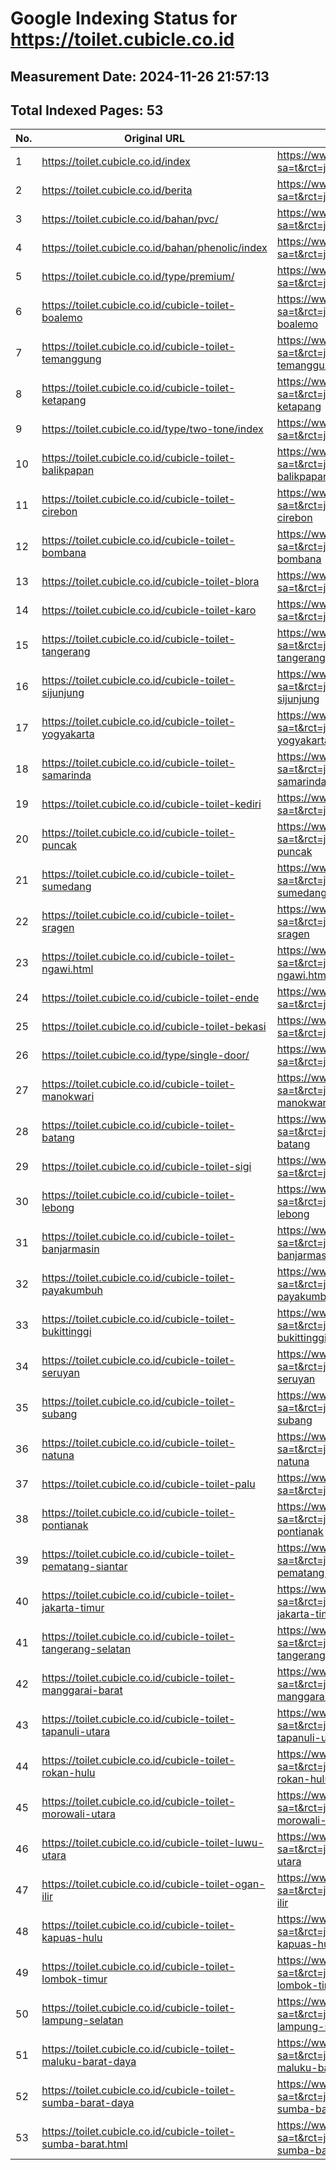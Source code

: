 # Google Indexing Status for https://toilet.cubicle.co.id

## Measurement Date: 2024-11-26 21:57:13

## Total Indexed Pages: 53

| No. | Original URL | Google Redirect URL |
|-----|--------------|---------------------|
| 1 | https://toilet.cubicle.co.id/index | https://www.google.com/url?sa=t&rct=j&q=&esrc=s&source=web&cd=&cad=rja&uact=8&url=https%3A//toilet.cubicle.co.id/index |
| 2 | https://toilet.cubicle.co.id/berita | https://www.google.com/url?sa=t&rct=j&q=&esrc=s&source=web&cd=&cad=rja&uact=8&url=https%3A//toilet.cubicle.co.id/berita |
| 3 | https://toilet.cubicle.co.id/bahan/pvc/ | https://www.google.com/url?sa=t&rct=j&q=&esrc=s&source=web&cd=&cad=rja&uact=8&url=https%3A//toilet.cubicle.co.id/bahan/pvc/ |
| 4 | https://toilet.cubicle.co.id/bahan/phenolic/index | https://www.google.com/url?sa=t&rct=j&q=&esrc=s&source=web&cd=&cad=rja&uact=8&url=https%3A//toilet.cubicle.co.id/bahan/phenolic/index |
| 5 | https://toilet.cubicle.co.id/type/premium/ | https://www.google.com/url?sa=t&rct=j&q=&esrc=s&source=web&cd=&cad=rja&uact=8&url=https%3A//toilet.cubicle.co.id/type/premium/ |
| 6 | https://toilet.cubicle.co.id/cubicle-toilet-boalemo | https://www.google.com/url?sa=t&rct=j&q=&esrc=s&source=web&cd=&cad=rja&uact=8&url=https%3A//toilet.cubicle.co.id/cubicle-toilet-boalemo |
| 7 | https://toilet.cubicle.co.id/cubicle-toilet-temanggung | https://www.google.com/url?sa=t&rct=j&q=&esrc=s&source=web&cd=&cad=rja&uact=8&url=https%3A//toilet.cubicle.co.id/cubicle-toilet-temanggung |
| 8 | https://toilet.cubicle.co.id/cubicle-toilet-ketapang | https://www.google.com/url?sa=t&rct=j&q=&esrc=s&source=web&cd=&cad=rja&uact=8&url=https%3A//toilet.cubicle.co.id/cubicle-toilet-ketapang |
| 9 | https://toilet.cubicle.co.id/type/two-tone/index | https://www.google.com/url?sa=t&rct=j&q=&esrc=s&source=web&cd=&cad=rja&uact=8&url=https%3A//toilet.cubicle.co.id/type/two-tone/index |
| 10 | https://toilet.cubicle.co.id/cubicle-toilet-balikpapan | https://www.google.com/url?sa=t&rct=j&q=&esrc=s&source=web&cd=&cad=rja&uact=8&url=https%3A//toilet.cubicle.co.id/cubicle-toilet-balikpapan |
| 11 | https://toilet.cubicle.co.id/cubicle-toilet-cirebon | https://www.google.com/url?sa=t&rct=j&q=&esrc=s&source=web&cd=&cad=rja&uact=8&url=https%3A//toilet.cubicle.co.id/cubicle-toilet-cirebon |
| 12 | https://toilet.cubicle.co.id/cubicle-toilet-bombana | https://www.google.com/url?sa=t&rct=j&q=&esrc=s&source=web&cd=&cad=rja&uact=8&url=https%3A//toilet.cubicle.co.id/cubicle-toilet-bombana |
| 13 | https://toilet.cubicle.co.id/cubicle-toilet-blora | https://www.google.com/url?sa=t&rct=j&q=&esrc=s&source=web&cd=&cad=rja&uact=8&url=https%3A//toilet.cubicle.co.id/cubicle-toilet-blora |
| 14 | https://toilet.cubicle.co.id/cubicle-toilet-karo | https://www.google.com/url?sa=t&rct=j&q=&esrc=s&source=web&cd=&cad=rja&uact=8&url=https%3A//toilet.cubicle.co.id/cubicle-toilet-karo |
| 15 | https://toilet.cubicle.co.id/cubicle-toilet-tangerang | https://www.google.com/url?sa=t&rct=j&q=&esrc=s&source=web&cd=&cad=rja&uact=8&url=https%3A//toilet.cubicle.co.id/cubicle-toilet-tangerang |
| 16 | https://toilet.cubicle.co.id/cubicle-toilet-sijunjung | https://www.google.com/url?sa=t&rct=j&q=&esrc=s&source=web&cd=&cad=rja&uact=8&url=https%3A//toilet.cubicle.co.id/cubicle-toilet-sijunjung |
| 17 | https://toilet.cubicle.co.id/cubicle-toilet-yogyakarta | https://www.google.com/url?sa=t&rct=j&q=&esrc=s&source=web&cd=&cad=rja&uact=8&url=https%3A//toilet.cubicle.co.id/cubicle-toilet-yogyakarta |
| 18 | https://toilet.cubicle.co.id/cubicle-toilet-samarinda | https://www.google.com/url?sa=t&rct=j&q=&esrc=s&source=web&cd=&cad=rja&uact=8&url=https%3A//toilet.cubicle.co.id/cubicle-toilet-samarinda |
| 19 | https://toilet.cubicle.co.id/cubicle-toilet-kediri | https://www.google.com/url?sa=t&rct=j&q=&esrc=s&source=web&cd=&cad=rja&uact=8&url=https%3A//toilet.cubicle.co.id/cubicle-toilet-kediri |
| 20 | https://toilet.cubicle.co.id/cubicle-toilet-puncak | https://www.google.com/url?sa=t&rct=j&q=&esrc=s&source=web&cd=&cad=rja&uact=8&url=https%3A//toilet.cubicle.co.id/cubicle-toilet-puncak |
| 21 | https://toilet.cubicle.co.id/cubicle-toilet-sumedang | https://www.google.com/url?sa=t&rct=j&q=&esrc=s&source=web&cd=&cad=rja&uact=8&url=https%3A//toilet.cubicle.co.id/cubicle-toilet-sumedang |
| 22 | https://toilet.cubicle.co.id/cubicle-toilet-sragen | https://www.google.com/url?sa=t&rct=j&q=&esrc=s&source=web&cd=&cad=rja&uact=8&url=https%3A//toilet.cubicle.co.id/cubicle-toilet-sragen |
| 23 | https://toilet.cubicle.co.id/cubicle-toilet-ngawi.html | https://www.google.com/url?sa=t&rct=j&q=&esrc=s&source=web&cd=&cad=rja&uact=8&url=https%3A//toilet.cubicle.co.id/cubicle-toilet-ngawi.html |
| 24 | https://toilet.cubicle.co.id/cubicle-toilet-ende | https://www.google.com/url?sa=t&rct=j&q=&esrc=s&source=web&cd=&cad=rja&uact=8&url=https%3A//toilet.cubicle.co.id/cubicle-toilet-ende |
| 25 | https://toilet.cubicle.co.id/cubicle-toilet-bekasi | https://www.google.com/url?sa=t&rct=j&q=&esrc=s&source=web&cd=&cad=rja&uact=8&url=https%3A//toilet.cubicle.co.id/cubicle-toilet-bekasi |
| 26 | https://toilet.cubicle.co.id/type/single-door/ | https://www.google.com/url?sa=t&rct=j&q=&esrc=s&source=web&cd=&cad=rja&uact=8&url=https%3A//toilet.cubicle.co.id/type/single-door/ |
| 27 | https://toilet.cubicle.co.id/cubicle-toilet-manokwari | https://www.google.com/url?sa=t&rct=j&q=&esrc=s&source=web&cd=&cad=rja&uact=8&url=https%3A//toilet.cubicle.co.id/cubicle-toilet-manokwari |
| 28 | https://toilet.cubicle.co.id/cubicle-toilet-batang | https://www.google.com/url?sa=t&rct=j&q=&esrc=s&source=web&cd=&cad=rja&uact=8&url=https%3A//toilet.cubicle.co.id/cubicle-toilet-batang |
| 29 | https://toilet.cubicle.co.id/cubicle-toilet-sigi | https://www.google.com/url?sa=t&rct=j&q=&esrc=s&source=web&cd=&cad=rja&uact=8&url=https%3A//toilet.cubicle.co.id/cubicle-toilet-sigi |
| 30 | https://toilet.cubicle.co.id/cubicle-toilet-lebong | https://www.google.com/url?sa=t&rct=j&q=&esrc=s&source=web&cd=&cad=rja&uact=8&url=https%3A//toilet.cubicle.co.id/cubicle-toilet-lebong |
| 31 | https://toilet.cubicle.co.id/cubicle-toilet-banjarmasin | https://www.google.com/url?sa=t&rct=j&q=&esrc=s&source=web&cd=&cad=rja&uact=8&url=https%3A//toilet.cubicle.co.id/cubicle-toilet-banjarmasin |
| 32 | https://toilet.cubicle.co.id/cubicle-toilet-payakumbuh | https://www.google.com/url?sa=t&rct=j&q=&esrc=s&source=web&cd=&cad=rja&uact=8&url=https%3A//toilet.cubicle.co.id/cubicle-toilet-payakumbuh |
| 33 | https://toilet.cubicle.co.id/cubicle-toilet-bukittinggi | https://www.google.com/url?sa=t&rct=j&q=&esrc=s&source=web&cd=&cad=rja&uact=8&url=https%3A//toilet.cubicle.co.id/cubicle-toilet-bukittinggi |
| 34 | https://toilet.cubicle.co.id/cubicle-toilet-seruyan | https://www.google.com/url?sa=t&rct=j&q=&esrc=s&source=web&cd=&cad=rja&uact=8&url=https%3A//toilet.cubicle.co.id/cubicle-toilet-seruyan |
| 35 | https://toilet.cubicle.co.id/cubicle-toilet-subang | https://www.google.com/url?sa=t&rct=j&q=&esrc=s&source=web&cd=&cad=rja&uact=8&url=https%3A//toilet.cubicle.co.id/cubicle-toilet-subang |
| 36 | https://toilet.cubicle.co.id/cubicle-toilet-natuna | https://www.google.com/url?sa=t&rct=j&q=&esrc=s&source=web&cd=&cad=rja&uact=8&url=https%3A//toilet.cubicle.co.id/cubicle-toilet-natuna |
| 37 | https://toilet.cubicle.co.id/cubicle-toilet-palu | https://www.google.com/url?sa=t&rct=j&q=&esrc=s&source=web&cd=&cad=rja&uact=8&url=https%3A//toilet.cubicle.co.id/cubicle-toilet-palu |
| 38 | https://toilet.cubicle.co.id/cubicle-toilet-pontianak | https://www.google.com/url?sa=t&rct=j&q=&esrc=s&source=web&cd=&cad=rja&uact=8&url=https%3A//toilet.cubicle.co.id/cubicle-toilet-pontianak |
| 39 | https://toilet.cubicle.co.id/cubicle-toilet-pematang-siantar | https://www.google.com/url?sa=t&rct=j&q=&esrc=s&source=web&cd=&cad=rja&uact=8&url=https%3A//toilet.cubicle.co.id/cubicle-toilet-pematang-siantar |
| 40 | https://toilet.cubicle.co.id/cubicle-toilet-jakarta-timur | https://www.google.com/url?sa=t&rct=j&q=&esrc=s&source=web&cd=&cad=rja&uact=8&url=https%3A//toilet.cubicle.co.id/cubicle-toilet-jakarta-timur |
| 41 | https://toilet.cubicle.co.id/cubicle-toilet-tangerang-selatan | https://www.google.com/url?sa=t&rct=j&q=&esrc=s&source=web&cd=&cad=rja&uact=8&url=https%3A//toilet.cubicle.co.id/cubicle-toilet-tangerang-selatan |
| 42 | https://toilet.cubicle.co.id/cubicle-toilet-manggarai-barat | https://www.google.com/url?sa=t&rct=j&q=&esrc=s&source=web&cd=&cad=rja&uact=8&url=https%3A//toilet.cubicle.co.id/cubicle-toilet-manggarai-barat |
| 43 | https://toilet.cubicle.co.id/cubicle-toilet-tapanuli-utara | https://www.google.com/url?sa=t&rct=j&q=&esrc=s&source=web&cd=&cad=rja&uact=8&url=https%3A//toilet.cubicle.co.id/cubicle-toilet-tapanuli-utara |
| 44 | https://toilet.cubicle.co.id/cubicle-toilet-rokan-hulu | https://www.google.com/url?sa=t&rct=j&q=&esrc=s&source=web&cd=&cad=rja&uact=8&url=https%3A//toilet.cubicle.co.id/cubicle-toilet-rokan-hulu |
| 45 | https://toilet.cubicle.co.id/cubicle-toilet-morowali-utara | https://www.google.com/url?sa=t&rct=j&q=&esrc=s&source=web&cd=&cad=rja&uact=8&url=https%3A//toilet.cubicle.co.id/cubicle-toilet-morowali-utara |
| 46 | https://toilet.cubicle.co.id/cubicle-toilet-luwu-utara | https://www.google.com/url?sa=t&rct=j&q=&esrc=s&source=web&cd=&cad=rja&uact=8&url=https%3A//toilet.cubicle.co.id/cubicle-toilet-luwu-utara |
| 47 | https://toilet.cubicle.co.id/cubicle-toilet-ogan-ilir | https://www.google.com/url?sa=t&rct=j&q=&esrc=s&source=web&cd=&cad=rja&uact=8&url=https%3A//toilet.cubicle.co.id/cubicle-toilet-ogan-ilir |
| 48 | https://toilet.cubicle.co.id/cubicle-toilet-kapuas-hulu | https://www.google.com/url?sa=t&rct=j&q=&esrc=s&source=web&cd=&cad=rja&uact=8&url=https%3A//toilet.cubicle.co.id/cubicle-toilet-kapuas-hulu |
| 49 | https://toilet.cubicle.co.id/cubicle-toilet-lombok-timur | https://www.google.com/url?sa=t&rct=j&q=&esrc=s&source=web&cd=&cad=rja&uact=8&url=https%3A//toilet.cubicle.co.id/cubicle-toilet-lombok-timur |
| 50 | https://toilet.cubicle.co.id/cubicle-toilet-lampung-selatan | https://www.google.com/url?sa=t&rct=j&q=&esrc=s&source=web&cd=&cad=rja&uact=8&url=https%3A//toilet.cubicle.co.id/cubicle-toilet-lampung-selatan |
| 51 | https://toilet.cubicle.co.id/cubicle-toilet-maluku-barat-daya | https://www.google.com/url?sa=t&rct=j&q=&esrc=s&source=web&cd=&cad=rja&uact=8&url=https%3A//toilet.cubicle.co.id/cubicle-toilet-maluku-barat-daya |
| 52 | https://toilet.cubicle.co.id/cubicle-toilet-sumba-barat-daya | https://www.google.com/url?sa=t&rct=j&q=&esrc=s&source=web&cd=&cad=rja&uact=8&url=https%3A//toilet.cubicle.co.id/cubicle-toilet-sumba-barat-daya |
| 53 | https://toilet.cubicle.co.id/cubicle-toilet-sumba-barat.html | https://www.google.com/url?sa=t&rct=j&q=&esrc=s&source=web&cd=&cad=rja&uact=8&url=https%3A//toilet.cubicle.co.id/cubicle-toilet-sumba-barat.html |
